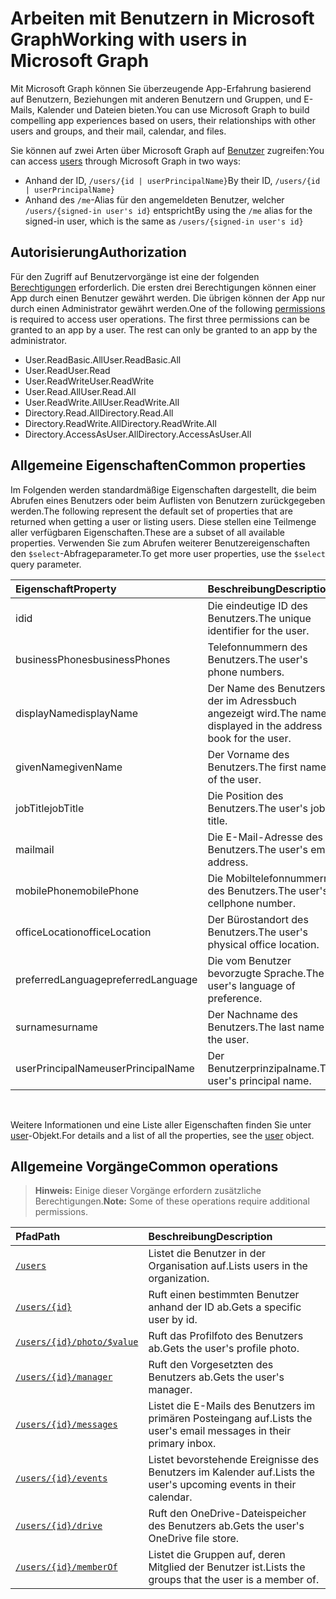 # <a name="working-with-users-in-microsoft-graph"></a><span data-ttu-id="fce81-101">Arbeiten mit Benutzern in Microsoft Graph</span><span class="sxs-lookup"><span data-stu-id="fce81-101">Working with users in Microsoft Graph</span></span>

<span data-ttu-id="fce81-102">Mit Microsoft Graph können Sie überzeugende App-Erfahrung basierend auf Benutzern, Beziehungen mit anderen Benutzern und Gruppen, und E-Mails, Kalender und Dateien bieten.</span><span class="sxs-lookup"><span data-stu-id="fce81-102">You can use Microsoft Graph to build compelling app experiences based on users, their relationships with other users and groups, and their mail, calendar, and files.</span></span>

<span data-ttu-id="fce81-103">Sie können auf zwei Arten über Microsoft Graph auf [Benutzer](user.md) zugreifen:</span><span class="sxs-lookup"><span data-stu-id="fce81-103">You can access [users](user.md) through Microsoft Graph in two ways:</span></span>

- <span data-ttu-id="fce81-104">Anhand der ID, `/users/{id | userPrincipalName}`</span><span class="sxs-lookup"><span data-stu-id="fce81-104">By their ID, `/users/{id | userPrincipalName}`</span></span> 
- <span data-ttu-id="fce81-105">Anhand des `/me`-Alias für den angemeldeten Benutzer, welcher `/users/{signed-in user's id}` entspricht</span><span class="sxs-lookup"><span data-stu-id="fce81-105">By using the `/me` alias for the signed-in user, which is the same as `/users/{signed-in user's id}`</span></span>

## <a name="authorization"></a><span data-ttu-id="fce81-106">Autorisierung</span><span class="sxs-lookup"><span data-stu-id="fce81-106">Authorization</span></span>

<span data-ttu-id="fce81-p101">Für den Zugriff auf Benutzervorgänge ist eine der folgenden [Berechtigungen](https://developer.microsoft.com/graph/docs/authorization/permission_scopes) erforderlich. Die ersten drei Berechtigungen können einer App durch einen Benutzer gewährt werden. Die übrigen können der App nur durch einen Administrator gewährt werden.</span><span class="sxs-lookup"><span data-stu-id="fce81-p101">One of the following [permissions](https://developer.microsoft.com/graph/docs/authorization/permission_scopes) is required to access user operations. The first three permissions can be granted to an app by a user. The rest can only be granted to an app by the administrator.</span></span>

- <span data-ttu-id="fce81-110">User.ReadBasic.All</span><span class="sxs-lookup"><span data-stu-id="fce81-110">User.ReadBasic.All</span></span>
- <span data-ttu-id="fce81-111">User.Read</span><span class="sxs-lookup"><span data-stu-id="fce81-111">User.Read</span></span>
- <span data-ttu-id="fce81-112">User.ReadWrite</span><span class="sxs-lookup"><span data-stu-id="fce81-112">User.ReadWrite</span></span>
- <span data-ttu-id="fce81-113">User.Read.All</span><span class="sxs-lookup"><span data-stu-id="fce81-113">User.Read.All</span></span>
- <span data-ttu-id="fce81-114">User.ReadWrite.All</span><span class="sxs-lookup"><span data-stu-id="fce81-114">User.ReadWrite.All</span></span>
- <span data-ttu-id="fce81-115">Directory.Read.All</span><span class="sxs-lookup"><span data-stu-id="fce81-115">Directory.Read.All</span></span>
- <span data-ttu-id="fce81-116">Directory.ReadWrite.All</span><span class="sxs-lookup"><span data-stu-id="fce81-116">Directory.ReadWrite.All</span></span>
- <span data-ttu-id="fce81-117">Directory.AccessAsUser.All</span><span class="sxs-lookup"><span data-stu-id="fce81-117">Directory.AccessAsUser.All</span></span>

## <a name="common-properties"></a><span data-ttu-id="fce81-118">Allgemeine Eigenschaften</span><span class="sxs-lookup"><span data-stu-id="fce81-118">Common properties</span></span>

<span data-ttu-id="fce81-119">Im Folgenden werden standardmäßige Eigenschaften dargestellt, die beim Abrufen eines Benutzers oder beim Auflisten von Benutzern zurückgegeben werden.</span><span class="sxs-lookup"><span data-stu-id="fce81-119">The following represent the default set of properties that are returned when getting a user or listing users.</span></span> <span data-ttu-id="fce81-120">Diese stellen eine Teilmenge aller verfügbaren Eigenschaften.</span><span class="sxs-lookup"><span data-stu-id="fce81-120">These are a subset of all available properties.</span></span> <span data-ttu-id="fce81-121">Verwenden Sie zum Abrufen weiterer Benutzereigenschaften den `$select`-Abfrageparameter.</span><span class="sxs-lookup"><span data-stu-id="fce81-121">To get more user properties, use the `$select` query parameter.</span></span> 

|<span data-ttu-id="fce81-122">Eigenschaft</span><span class="sxs-lookup"><span data-stu-id="fce81-122">Property</span></span> |<span data-ttu-id="fce81-123">Beschreibung</span><span class="sxs-lookup"><span data-stu-id="fce81-123">Description</span></span> |
|:----------|:-------------|
|<span data-ttu-id="fce81-124">id</span><span class="sxs-lookup"><span data-stu-id="fce81-124">id</span></span> | <span data-ttu-id="fce81-125">Die eindeutige ID des Benutzers.</span><span class="sxs-lookup"><span data-stu-id="fce81-125">The unique identifier for the user.</span></span>|
|<span data-ttu-id="fce81-126">businessPhones</span><span class="sxs-lookup"><span data-stu-id="fce81-126">businessPhones</span></span> | <span data-ttu-id="fce81-127">Telefonnummern des Benutzers.</span><span class="sxs-lookup"><span data-stu-id="fce81-127">The user's phone numbers.</span></span>|
|<span data-ttu-id="fce81-128">displayName</span><span class="sxs-lookup"><span data-stu-id="fce81-128">displayName</span></span> | <span data-ttu-id="fce81-129">Der Name des Benutzers, der im Adressbuch angezeigt wird.</span><span class="sxs-lookup"><span data-stu-id="fce81-129">The name displayed in the address book for the user.</span></span>|
|<span data-ttu-id="fce81-130">givenName</span><span class="sxs-lookup"><span data-stu-id="fce81-130">givenName</span></span>| <span data-ttu-id="fce81-131">Der Vorname des Benutzers.</span><span class="sxs-lookup"><span data-stu-id="fce81-131">The first name of the user.</span></span> |
|<span data-ttu-id="fce81-132">jobTitle</span><span class="sxs-lookup"><span data-stu-id="fce81-132">jobTitle</span></span> | <span data-ttu-id="fce81-133">Die Position des Benutzers.</span><span class="sxs-lookup"><span data-stu-id="fce81-133">The user's job title.</span></span>|
|<span data-ttu-id="fce81-134">mail</span><span class="sxs-lookup"><span data-stu-id="fce81-134">mail</span></span>| <span data-ttu-id="fce81-135">Die E-Mail-Adresse des Benutzers.</span><span class="sxs-lookup"><span data-stu-id="fce81-135">The user's email address.</span></span> |
|<span data-ttu-id="fce81-136">mobilePhone</span><span class="sxs-lookup"><span data-stu-id="fce81-136">mobilePhone</span></span> | <span data-ttu-id="fce81-137">Die Mobiltelefonnummern des Benutzers.</span><span class="sxs-lookup"><span data-stu-id="fce81-137">The user's cellphone number.</span></span>|
|<span data-ttu-id="fce81-138">officeLocation</span><span class="sxs-lookup"><span data-stu-id="fce81-138">officeLocation</span></span> | <span data-ttu-id="fce81-139">Der Bürostandort des Benutzers.</span><span class="sxs-lookup"><span data-stu-id="fce81-139">The user's physical office location.</span></span>|
|<span data-ttu-id="fce81-140">preferredLanguage</span><span class="sxs-lookup"><span data-stu-id="fce81-140">preferredLanguage</span></span> | <span data-ttu-id="fce81-141">Die vom Benutzer bevorzugte Sprache.</span><span class="sxs-lookup"><span data-stu-id="fce81-141">The user's language of preference.</span></span>|
|<span data-ttu-id="fce81-142">surname</span><span class="sxs-lookup"><span data-stu-id="fce81-142">surname</span></span>| <span data-ttu-id="fce81-143">Der Nachname des Benutzers.</span><span class="sxs-lookup"><span data-stu-id="fce81-143">The last name of the user.</span></span> |
|<span data-ttu-id="fce81-144">userPrincipalName</span><span class="sxs-lookup"><span data-stu-id="fce81-144">userPrincipalName</span></span>| <span data-ttu-id="fce81-145">Der Benutzerprinzipalname.</span><span class="sxs-lookup"><span data-stu-id="fce81-145">The user's principal name.</span></span> |

<br/>

<span data-ttu-id="fce81-146">Weitere Informationen und eine Liste aller Eigenschaften finden Sie unter [user](user.md)-Objekt.</span><span class="sxs-lookup"><span data-stu-id="fce81-146">For details and a list of all the properties, see the [user](user.md) object.</span></span>

## <a name="common-operations"></a><span data-ttu-id="fce81-147">Allgemeine Vorgänge</span><span class="sxs-lookup"><span data-stu-id="fce81-147">Common operations</span></span>

> <span data-ttu-id="fce81-148">**Hinweis:** Einige dieser Vorgänge erfordern zusätzliche Berechtigungen.</span><span class="sxs-lookup"><span data-stu-id="fce81-148">**Note:** Some of these operations require additional permissions.</span></span>

| <span data-ttu-id="fce81-149">Pfad</span><span class="sxs-lookup"><span data-stu-id="fce81-149">Path</span></span>    | <span data-ttu-id="fce81-150">Beschreibung</span><span class="sxs-lookup"><span data-stu-id="fce81-150">Description</span></span> |
|:---------|:-------------|
|[`/users`](../api/user_list.md) | <span data-ttu-id="fce81-151">Listet die Benutzer in der Organisation auf.</span><span class="sxs-lookup"><span data-stu-id="fce81-151">Lists users in the organization.</span></span> |
|[`/users/{id}`](../api/user_get.md) | <span data-ttu-id="fce81-152">Ruft einen bestimmten Benutzer anhand der ID ab.</span><span class="sxs-lookup"><span data-stu-id="fce81-152">Gets a specific user by id.</span></span> |
|[`/users/{id}/photo/$value`](../api/profilephoto_get.md)| <span data-ttu-id="fce81-153">Ruft das Profilfoto des Benutzers ab.</span><span class="sxs-lookup"><span data-stu-id="fce81-153">Gets the user's profile photo.</span></span> |
|[`/users/{id}/manager`](../api/user_list_manager.md) | <span data-ttu-id="fce81-154">Ruft den Vorgesetzten des Benutzers ab.</span><span class="sxs-lookup"><span data-stu-id="fce81-154">Gets the user's manager.</span></span> |
|[`/users/{id}/messages`](../api/user_list_messages.md)| <span data-ttu-id="fce81-155">Listet die E-Mails des Benutzers im primären Posteingang auf.</span><span class="sxs-lookup"><span data-stu-id="fce81-155">Lists the user's email messages in their primary inbox.</span></span> |
|[`/users/{id}/events`](../api/user_list_events.md) | <span data-ttu-id="fce81-156">Listet bevorstehende Ereignisse des Benutzers im Kalender auf.</span><span class="sxs-lookup"><span data-stu-id="fce81-156">Lists the user's upcoming events in their calendar.</span></span> |
|[`/users/{id}/drive`](../api/drive_get.md)| <span data-ttu-id="fce81-157">Ruft den OneDrive-Dateispeicher des Benutzers ab.</span><span class="sxs-lookup"><span data-stu-id="fce81-157">Gets the user's OneDrive file store.</span></span> |
|[`/users/{id}/memberOf`](../api/user_list_memberof.md)| <span data-ttu-id="fce81-158">Listet die Gruppen auf, deren Mitglied der Benutzer ist.</span><span class="sxs-lookup"><span data-stu-id="fce81-158">Lists the groups that the user is a member of.</span></span> |
